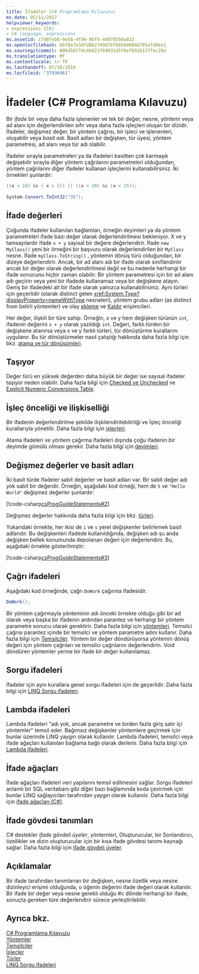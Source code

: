 ```yaml
---
title: İfadeler (C# Programlama Kılavuzu)
ms.date: 05/11/2017
helpviewer_keywords:
- expressions [C#]
- C# language, expressions
ms.assetid: c7d8feb0-0e58-4f94-8bf6-4d070550a832
ms.openlocfilehash: bb70a7e3dfd8b274987bf68568004d785afd0ee1
ms.sourcegitcommit: 60645077dc4b62178403145f8ef691b13ffec28e
ms.translationtype: MT
ms.contentlocale: tr-TR
ms.lasthandoff: 07/10/2018
ms.locfileid: "37936961"
---
```

# <a name="expressions-c-programming-guide"></a>İfadeler (C# Programlama Kılavuzu)
Bir *ifade* bir veya daha fazla işlenenler ve tek bir değer, nesne, yöntemi veya ad alanı için değerlendirilen sıfır veya daha fazla işleçleri oluşan bir dizidir. İfadeler, değişmez değer, bir yöntem çağrısı, bir işleci ve işlenenleri, oluşabilir veya *basit adı*. Basit adları bir değişken, tür üyesi, yöntem parametresi, ad alanı veya tür adı olabilir.  
  
 İfadeler sırayla parametreleri ya da ifadeleri basitten çok karmaşık değişebilir sırayla diğer yöntem çağrılarını parametreleri olduğundan, yöntem çağrılarını diğer ifadeler kullanan işleçlerini kullanabilirsiniz. İki örnekleri şunlardır:  
  
```csharp  
((x < 10) && ( x > 5)) || ((x > 20) && (x < 25));
   
System.Convert.ToInt32("35");  
```  
  
## <a name="expression-values"></a>İfade değerleri  
 Çoğunda ifadeler kullanılan bağlamları, örneğin deyimleri ya da yöntem parametreleri ifade bazı değer olarak değerlendirilmesi bekleniyor. X ve y tamsayılardır ifade `x + y` sayısal bir değere değerlendirir. İfade `new MyClass()` yeni bir örneğini bir başvuru olarak değerlendirilen bir `MyClass` nesne. İfade `myClass.ToString()` , yöntemin dönüş türü olduğundan, bir dizeye değerlendirir. Ancak, bir ad alanı adı bir ifade olarak sınıflandırılır ancak bir değer olarak değerlendirilmesi değil ve bu nedenle herhangi bir ifade sonucunu hiçbir zaman olabilir. Bir yöntem parametresi için bir ad alanı adı geçirin veya yeni bir ifadede kullanamaz veya bir değişkene atayın. Geniş bir ifadedeki alt bir ifade olarak yalnızca kullanabilirsiniz. Aynı türleri için geçerlidir (olarak distinct gelen <xref:System.Type?displayProperty=nameWithType> nesneleri), yöntem grubu adları (as distinct from belirli yöntemler) ve olay [ekleme](../../../csharp/language-reference/keywords/add.md) ve [Kaldır](../../../csharp/language-reference/keywords/remove.md) erişimcileri.  
  
 Her değer, ilişkili bir türe sahip. Örneğin, x ve y hem değişken türünün `int`, ifadenin değerini `x + y` olarak yazıldığı `int`. Değeri, farklı türden bir değişkene atanırsa veya x ve y farklı türleri, tür dönüştürme kurallarını uygulanır. Bu tür dönüştürmeler nasıl çalıştığı hakkında daha fazla bilgi için bkz. [atama ve tür dönüşümleri](../../../csharp/programming-guide/types/casting-and-type-conversions.md).  
  
## <a name="overflows"></a>Taşıyor  
 Değer türü en yüksek değerden daha büyük bir değer ise sayısal ifadeler taşıyor neden olabilir. Daha fazla bilgi için [Checked ve Unchecked](../../../csharp/language-reference/keywords/checked-and-unchecked.md) ve [Explicit Numeric Conversions Table](../../../csharp/language-reference/keywords/explicit-numeric-conversions-table.md).  
  
## <a name="operator-precedence-and-associativity"></a>İşleç önceliği ve ilişkiselliği  
 Bir ifadenin değerlendirilme şekilde ilişkilendirilebilirliği ve İşleç önceliği kurallarıyla yönetilir. Daha fazla bilgi için [işleçleri](../../../csharp/programming-guide/statements-expressions-operators/operators.md).  
  
 Atama ifadeleri ve yöntem çağırma ifadeleri dışında çoğu ifadenin bir deyimde gömülü olması gerekir. Daha fazla bilgi için [deyimleri](../../../csharp/programming-guide/statements-expressions-operators/statements.md).  
  
## <a name="literals-and-simple-names"></a>Değişmez değerler ve basit adları  
 İki basit türde ifadeler sabit değerler ve basit adları var. Bir sabit değer adı yok sabit bir değerdir. Örneğin, aşağıdaki kod örneği, hem de `5` ve `"Hello World"` değişmez değerler şunlardır:  
  
 [!code-csharp[csProgGuideStatements#2](../../../csharp/programming-guide/classes-and-structs/codesnippet/CSharp/expressions_1.cs)]  
  
 Değişmez değerler hakkında daha fazla bilgi için bkz. [türleri](../../../csharp/language-reference/keywords/types.md).  
  
 Yukarıdaki örnekte, her ikisi de `i` ve `s` yerel değişkenler belirlemek basit adlarıdır. Bu değişkenleri ifadede kullanıldığında, değişken adı şu anda değişken bellek konumunda depolanan değeri için değerlendirir. Bu, aşağıdaki örnekte gösterilmiştir:  
  
 [!code-csharp[csProgGuideStatements#3](../../../csharp/programming-guide/classes-and-structs/codesnippet/CSharp/expressions_2.cs)]  
## <a name="invocation-expressions"></a>Çağrı ifadeleri  
 Aşağıdaki kod örneğinde, çağrı `DoWork` çağırma ifadesidir.  
  
```csharp
DoWork();  
```  
  
 Bir yöntem çağırmayla yönteminin adı önceki örnekte olduğu gibi bir ad olarak veya başka bir ifadenin ardından parantez ve herhangi bir yöntem parametre sonucu olarak gerektirir. Daha fazla bilgi için [yöntemleri](../../../csharp/programming-guide/classes-and-structs/methods.md). Temsilci çağrısı parantez içinde bir temsilci ve yöntem parametre adını kullanır. Daha fazla bilgi için [Temsilciler](../../../csharp/programming-guide/delegates/index.md). Yöntem bir değer döndürüyorsa yöntemin dönüş değeri için yöntem çağrıları ve temsilci çağrılarını değerlendirin. Void döndüren yöntemler yerine bir ifade bir değer kullanılamaz.  

## <a name="query-expressions"></a>Sorgu ifadeleri  
 İfadeler için aynı kurallara genel sorgu ifadeleri için de geçerlidir. Daha fazla bilgi için [LINQ Sorgu ifadeleri](../../../csharp/programming-guide/linq-query-expressions/index.md).  
  
## <a name="lambda-expressions"></a>Lambda ifadeleri  
 Lambda ifadeleri "adı yok, ancak parametre ve birden fazla giriş satır içi yöntemler" temsil eder. Bağımsız değişkenler yöntemlere geçirmek için bunlar üzerinde LINQ yaygın olarak kullanılır. Lambda ifadeleri, temsilci veya ifade ağaçları kullanılan bağlama bağlı olarak derlenir. Daha fazla bilgi için [Lambda ifadeleri](../../../csharp/programming-guide/statements-expressions-operators/lambda-expressions.md).  
  
## <a name="expression-trees"></a>İfade ağaçları

İfade ağaçları ifadeleri veri yapılarını temsil edilmesini sağlar. Sorgu ifadeleri anlamlı bir SQL veritabanı gibi diğer bazı bağlamında koda çevirmek için bunlar LINQ sağlayıcıları tarafından yaygın olarak kullanılır. Daha fazla bilgi için [ifade ağaçları (C#)](../concepts/expression-trees/index.md).
  
## <a name="expression-body-definitions"></a>İfade gövdesi tanımları

C# destekler *ifade gövdeli üyeler*, yöntemleri, Oluşturucular, bir Sonlandırıcı, özellikler ve dizin oluşturucular için bir kısa ifade gövdesi tanımı kaynağı sağlar. Daha fazla bilgi için [ifade gövdeli üyeler](expression-bodied-members.md).

## <a name="remarks"></a>Açıklamalar  
 Bir ifade tarafından tanımlanan bir değişken, nesne özellik veya nesne dizinleyici erişimi olduğunda, o öğenin değerini ifade değeri olarak kullanılır. Bir ifade bir değer veya nesne gerekli olduğu #c dilinde herhangi bir ifade, sonuçta gereken türe değerlendirir sürece yerleştirilebilir.  

## <a name="see-also"></a>Ayrıca bkz.  
 [C# Programlama Kılavuzu](../../../csharp/programming-guide/index.md)  
 [Yöntemler](../../../csharp/programming-guide/classes-and-structs/methods.md)  
 [Temsilciler](../../../csharp/programming-guide/delegates/index.md)  
 [İşleçler](../../../csharp/programming-guide/statements-expressions-operators/operators.md)  
 [Türler](../../../csharp/programming-guide/types/index.md)  
 [LINQ Sorgu ifadeleri](../../../csharp/programming-guide/linq-query-expressions/index.md)
